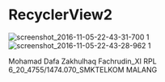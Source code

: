# RecyclerView2

![screenshot_2016-11-05-22-43-31-700 1](https://cloud.githubusercontent.com/assets/22130797/20031468/9518f508-a3aa-11e6-934d-f4087383d930.png)
![screenshot_2016-11-05-22-43-28-962 1](https://cloud.githubusercontent.com/assets/22130797/20031486/c1fb55de-a3aa-11e6-93a2-1fd6aa86d9f1.png)

Mohamad Dafa Zakhulhaq Fachrudin_XI RPL 6_20_4755/1474.070_SMKTELKOM MALANG

